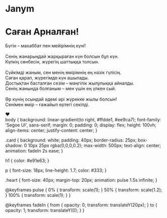 # Janym
<!DOCTYPE html>
<html lang="kk">
<head>
  <meta charset="UTF-8" />
  <meta name="viewport" content="width=device-width, initial-scale=1.0" />
  <title>Саған Арналған Ашықхат</title>
  <link rel="stylesheet" href="style.css" />
</head>
<body>
  <div class="card">
    <h1>Саған Арналған!</h1>
    <p>
      Бүгін – махаббат пен мейірімнің күні!<br><br>
      Сенің жанарыңдай жарқыраған күн болсын бұл күн.<br>
      Күлкің сөнбесін, жүрегің шаттыққа толсын.<br><br>
      Сүйкімді жаным, сен менің өмірімнің ең нәзік гүлісің.<br>
      Саған қарап, жүрегімде күн ашылады.<br>
      Достықтан басталған сезім – мәңгілік жылулыққа айналды.<br>
      Сенің жанында болғаным – мен үшін ең үлкен сый.<br><br>
      Әр күнің осындай әдемі әрі жүрекке жылы болсын!<br>
      Сенімен өмір – ғажайып ертегі секілді.
    </p>
    <div class="heart">❤️</div>
  </div>
</body>
</html>
body {
  background: linear-gradient(to right, #ffdde1, #ee9ca7);
  font-family: 'Segoe UI', sans-serif;
  margin: 0;
  padding: 0;
  display: flex;
  height: 100vh;
  align-items: center;
  justify-content: center;
}

.card {
  background: white;
  padding: 40px;
  border-radius: 25px;
  box-shadow: 0 10px 25px rgba(0,0,0,0.2);
  max-width: 500px;
  text-align: center;
  animation: fadeIn 2s ease;
}

h1 {
  color: #e91e63;
}

p {
  font-size: 18px;
  line-height: 1.7;
  color: #333;
}

.heart {
  font-size: 40px;
  margin-top: 20px;
  animation: pulse 1.5s infinite;
}

@keyframes pulse {
  0% { transform: scale(1); }
  50% { transform: scale(1.2); }
  100% { transform: scale(1); }
}

@keyframes fadeIn {
  from { opacity: 0; transform: translateY(20px); }
  to { opacity: 1; transform: translateY(0); }
}
